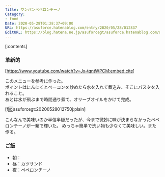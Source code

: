 ```yaml
---
Title: ワンパンペペロンチーノ
Category:
- food
Date: 2020-05-28T01:28:37+09:00
URL: https://asuforce.hatenablog.com/entry/2020/05/28/012837
EditURL: https://blog.hatena.ne.jp/asuforcegt/asuforce.hatenablog.com/atom/entry/26006613575229795
---
```


[:contents]

###  革新的

[https://www.youtube.com/watch?v=Jx-tqntWPCM:embed:cite]

このメニューを参考に作った。  
ポイントはにんにくとベーコンを炒めたら水を入れて煮込み、そこにパスタを入れること。  
あとは水が飛ぶまで時間通り煮て、オリーブオイルをかけて完成。

[f:id:asuforcegt:20200528012750j:plain]

こんなんで美味いのか半信半疑だったが、今まで微妙に味が決まらなかったペペロンチーノが一発で輝いた。
めっちゃ簡単で洗い物も少なくて美味しい。また作る。

### ご飯

- 朝：
- 昼：カツサンド
- 夜：ペペロンチーノ

